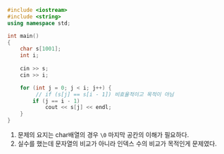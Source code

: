 ```c++
#include <iostream>
#include <string>
using namespace std;

int main()
{
	char s[1001];
	int i;
	
	cin >> s;
	cin >> i;

	for (int j = 0; j < i; j++) {
	     // if (s[j] == s[i - 1]) 비효율적이고 목적이 아님
		if (j == i - 1)
			cout << s[j] << endl;
	}
}
```
1. 문제의 요지는 char배열의 경우 ```\0``` 마지막 공칸의 이해가 필요하다. 
2. 실수를 했는데 문자열의 비교가 아니라 인덱스 수의 비교가 목적인게 문제였다.